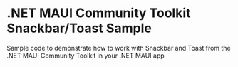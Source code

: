 # .NET MAUI Community Toolkit Snackbar/Toast Sample
Sample code to demonstrate how to work with Snackbar and Toast from the .NET MAUI Community Toolkit in your .NET MAUI app
